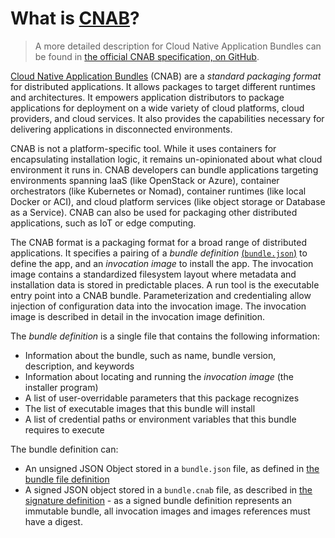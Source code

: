 # What is [CNAB][cnab]?

> A more detailed description for Cloud Native Application Bundles can be found in [the official CNAB specification, on GitHub][cnab-spec].

[Cloud Native Application Bundles][cnab] (CNAB) are a _standard packaging format_ for distributed applications. It allows packages to target different runtimes and architectures. It empowers application distributors to package applications for deployment on a wide variety of cloud platforms, cloud providers, and cloud services. It also provides the capabilities necessary for delivering applications in disconnected environments.

CNAB is not a platform-specific tool. While it uses containers for encapsulating installation logic, it remains un-opinionated about what cloud environment it runs in. CNAB developers can bundle applications targeting environments spanning IaaS (like OpenStack or Azure), container orchestrators (like Kubernetes or Nomad), container runtimes (like local Docker or ACI), and cloud platform services (like object storage or Database as a Service). CNAB can also be used for packaging other distributed applications, such as IoT or edge computing.

The CNAB format is a packaging format for a broad range of distributed applications. It specifies a pairing of a _bundle definition_ [(`bundle.json`)](https://github.com/deislabs/cnab-spec/blob/master/101-bundle-json.md) to define the app, and an _invocation image_ to install the app.
The invocation image contains a standardized filesystem layout where metadata and installation data is stored in predictable places. A run tool is the executable entry point into a CNAB bundle. Parameterization and credentialing allow injection of configuration data into the invocation image. The invocation image is described in detail in the invocation image definition.


The _bundle definition_ is a single file that contains the following information:

- Information about the bundle, such as name, bundle version, description, and keywords
- Information about locating and running the _invocation image_ (the installer program)
- A list of user-overridable parameters that this package recognizes
- The list of executable images that this bundle will install
- A list of credential paths or environment variables that this bundle requires to execute

The bundle definition can:

- An unsigned JSON Object stored in a `bundle.json` file, as defined in [the bundle file definition](https://github.com/deislabs/cnab-spec/blob/master/101-bundle-json.md)
- A signed JSON object stored in a `bundle.cnab` file, as described in [the signature definition](https://github.com/deislabs/cnab-spec/blob/master/105-signing.md) - as a signed bundle definition represents an immutable bundle, all invocation images and images references must have a digest.



[cnab]: https://cnab.io
[cnab-spec]: https://github.com/deislabs/cnab-spec/
[bundle-json]: https://github.com/deislabs/cnab-spec/blob/master/101-bundle-json.md
